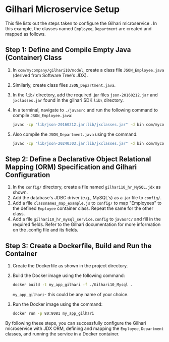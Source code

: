 # Gilhari Microservice Setup

This file lists out the steps taken to configure the Gilhari microservice . In this example, the classes named `Employee`, `Department` are created and mapped as follows.

## Step 1: Define and Compile Empty Java (Container) Class

1. In `com/mycompany/gilhari10/model`, create a class file `JSON_Employee.java`  (derived from Software Tree's JDX).
2. Similarly, create class files `JSON_Department.java`.

3. In the `lib/` directory, add the required .jar files `json-20160212.jar` and `jxclasses.jar` found in the gilhari SDK `lib\` directory.

4. In a terminal, navigate to `./javasrc` and run the following command to compile `JSON_Employee.java`:
    ```bash
    javac -cp "lib/json-20160212.jar:lib/jxclasses.jar" -d bin com/mycompany/gilhari10/model/JSON_Employee.java
    ```
5. Also compile the `JSON_Department.java` using the command:
    ```bash
    javac -cp "lib/json-20240303.jar:lib/jxclasses.jar" -d bin com/mycompany/gilhari10/model/JSON_Department.java
    
    ```

## Step 2: Define a Declarative Object Relational Mapping (ORM) Specification and Gilhari Configuration

1. In the `config/` directory, create a file named `gilhari10_hr_MySQL.jdx` as shown.
2. Add the database's JDBC driver (e.g., MySQL's) as a .jar file to `config/`.
3. Add a file `classnames_map_example.js` to `config/` to map "Employees" to the defined `Employee` container class. Repeat the same for the other  class.
4. Add a file `gilhari10_hr_mysql_service.config` to `javasrc/` and fill in the required fields. Refer to the Gilhari documentation for more information on the .config file and its fields.

## Step 3: Create a Dockerfile, Build and Run the Container

1. Create the Dockerfile as shown in the project directory.
2. Build the Docker image using the following command:
    ```bash
    docker build -t my_app_gilhari -f ./Gilhari10_Mysql .
    ```
    `my_app_gilhari`- this could be any name of your choice.

3. Run the Docker image using the command:
    ```bash
    docker run -p 80:8081 my_app_gilhari
    ```

By following these steps, you can successfully configure the Gilhari microservice with JDX ORM, defining and mapping the `Employee`, `Department` classes, and running the service in a Docker container.









